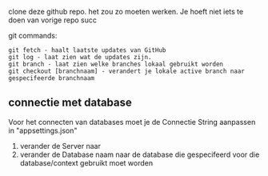 
clone deze github repo.
het zou zo moeten werken. 
Je hoeft niet iets te doen van vorige repo
succ

git commands: 
```
git fetch - haalt laatste updates van GitHub
git log - laat zien wat de updates zijn.
git branch - laat zien welke branches lokaal gebruikt worden
git checkout [branchnaam] - verandert je lokale active branch naar gespecifeerde branchnaam
```

## connectie met database
Voor het connecten van databases moet je de Connectie String aanpassen in "appsettings.json"
1. verander de Server naar
2. verander de Database naam naar de database die gespecifeerd voor die database/context gebruikt moet worden